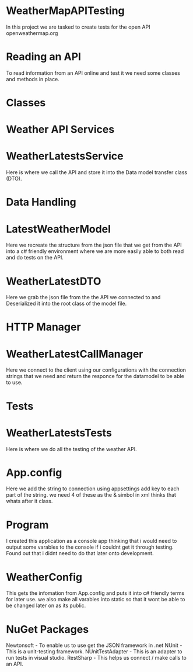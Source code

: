 # WeatherMapAPITesting
In this project we are tasked to create tests for the  open API openweathermap.org

# Reading an API
To read information from an API online and test it we need some classes and methods in place.

# Classes

# Weather API Services
# WeatherLatestsService
Here is where we call the API and store it into the Data model transfer class (DTO).

# Data Handling
# LatestWeatherModel
Here we recreate the structure from the json file that we get from the API into a c# friendly environment where we are more easily able to both read and do tests on the API.

# WeatherLatestDTO
Here we grab the json file from the the API we connected to and Deserialized it into the root class of the model file.

# HTTP Manager
# WeatherLatestCallManager
Here we connect to the client using our configurations with the connection strings that we need and return the responce for the datamodel to be able to use.

# Tests
# WeatherLatestsTests
Here is where we do all the testing of the weather API.

# App.config
Here we add the string to connection using appsettings add key to each part of the string. we need 4 of these as the & simbol in xml thinks that whats after it class.

# Program
I created this application as a console app thinking that i would need to output some varables to the console if i couldnt get it through testing. Found out that i didnt need to do that later onto development.

# WeatherConfig
This gets the infomation from App.config and puts it into c# friendly terms for later use. we also make all varables into static so that it wont be able to be changed later on as its public.

# NuGet Packages
Newtonsoft - To enable us to use get the JSON framework in .net
NUnit - This is a unit-testing framework.
NUnitTestAdapter -  This is an adapter to run tests in visual studio.
RestSharp - This helps us connect / make calls to an API.

